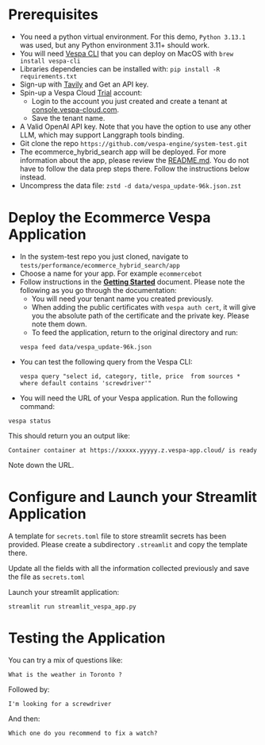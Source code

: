 # Prerequisites


- You need a python virtual environment. For this demo, `Python 3.13.1` was used, but any Python environment 3.11+ should work.
- You will need [Vespa CLI](https://docs.vespa.ai/en/vespa-cli.html) that you can deploy on MacOS with `brew install vespa-cli`
- Libraries dependencies can be installed with: `pip install -R requirements.txt`
- Sign-up with [Tavily](https://tavily.com/) and Get an API key.
- Spin-up a Vespa Cloud [Trial](https://vespa.ai/free-trial) account:
  - Login to the account you just created and create a tenant at [console.vespa-cloud.com](https://console.vespa-cloud.com/).
  - Save the tenant name.
- A Valid OpenAI API key. Note that you have the option to use any other LLM, which may support Langgraph tools binding.
- Git clone the repo `https://github.com/vespa-engine/system-test.git`
- The ecommerce_hybrid_search app will be deployed. For more information about the app, please review the [README.md](https://github.com/vespa-engine/system-test/blob/master/tests/performance/ecommerce_hybrid_search/dataprep/README.md). You do not have to follow the data prep steps there. Follow the instructions below instead.
- Uncompress the data file: `zstd -d data/vespa_update-96k.json.zst`
  


# Deploy the Ecommerce Vespa Application


- In the system-test repo you just cloned, navigate to `tests/performance/ecommerce_hybrid_search/app`
- Choose a name for your app. For example `ecommercebot`
- Follow instructions in the [**Getting Started**](https://cloud.vespa.ai/en/getting-started) document. Please note the following as you go through the documentation:
  - You will need your tenant name you created previously.
  - When adding the public certificates with `vespa auth cert`, it will give you the absolute path of the certificate and the private key. Please note them down.
  - To feed the application, return to the original directory and run:
  ```
  vespa feed data/vespa_update-96k.json
  ```
- You can test the following query from the Vespa CLI:
  ```
  vespa query "select id, category, title, price  from sources * where default contains 'screwdriver'"
  ```
 - You will need the URL of your Vespa application. Run the following command:
  ```
  vespa status
  ```
  This should return you an output like:
  ```
  Container container at https://xxxxx.yyyyy.z.vespa-app.cloud/ is ready
  ```
  Note down the URL.

  # Configure and Launch your Streamlit Application

  A template for `secrets.toml` file to store streamlit secrets has been provided. Please create a subdirectory `.streamlit` and copy the template there. 
  
  Update all the fields with all the information collected previously and save the file as `secrets.toml`

  Launch your streamlit application:
  ```
  streamlit run streamlit_vespa_app.py
  ```
  # Testing the Application

  You can try a mix of questions like:

  `What is the weather in Toronto ?`

  Followed by:

  `I'm looking for a screwdriver`

  And then:

  `Which one do you recommend to fix a watch?`
